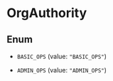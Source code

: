 

# OrgAuthority

## Enum


* `BASIC_OPS` (value: `"BASIC_OPS"`)

* `ADMIN_OPS` (value: `"ADMIN_OPS"`)




